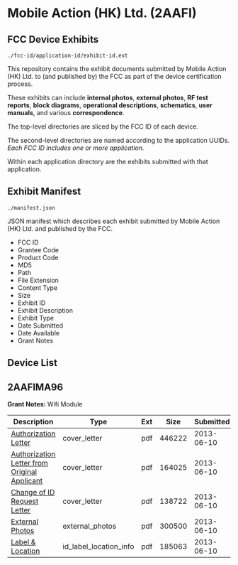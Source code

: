 # Mobile Action (HK) Ltd. (2AAFI)
## FCC Device Exhibits

```
./fcc-id/application-id/exhibit-id.ext
```

This repository contains the exhibit documents submitted by Mobile Action (HK) Ltd. to (and published by) the FCC as part of the device certification process.

These exhibits can include **internal photos**, **external photos**, **RF test reports**, **block diagrams**, **operational descriptions**, **schematics**, **user manuals**, and various **correspondence**.

The top-level directories are sliced by the FCC ID of each device.

The second-level directories are named according to the application UUIDs. *Each FCC ID includes one or more application.*

Within each application directory are the exhibits submitted with that application. 

## Exhibit Manifest

```
./manifest.json
```

JSON manifest which describes each exhibit submitted by Mobile Action (HK) Ltd. and published by the FCC.

- FCC ID
- Grantee Code
- Product Code
- MD5
- Path
- File Extension
- Content Type
- Size
- Exhibit ID
- Exhibit Description
- Exhibit Type
- Date Submitted
- Date Available
- Grant Notes

## Device List
## 2AAFIMA96
**Grant Notes:** Wifi Module

| Description | Type | Ext | Size | Submitted | Available |
| ----------- | ---- | --- | ---- | --------- | --------- |
| [Authorization Letter](2AAFIMA96/266ce04a16ce7d1df7f3494900c0d772/1987164.pdf) | cover_letter | pdf | 446222 | 2013-06-10 | 2013-06-10 |
| [Authorization Letter from Original Applicant](2AAFIMA96/266ce04a16ce7d1df7f3494900c0d772/1987165.pdf) | cover_letter | pdf | 164025 | 2013-06-10 | 2013-06-10 |
| [Change of ID Request Letter](2AAFIMA96/266ce04a16ce7d1df7f3494900c0d772/1987166.pdf) | cover_letter | pdf | 138722 | 2013-06-10 | 2013-06-10 |
| [External Photos](2AAFIMA96/266ce04a16ce7d1df7f3494900c0d772/1987167.pdf) | external_photos | pdf | 300500 | 2013-06-10 | 2013-06-10 |
| [Label & Location](2AAFIMA96/266ce04a16ce7d1df7f3494900c0d772/1987168.pdf) | id_label_location_info | pdf | 185063 | 2013-06-10 | 2013-06-10 |

